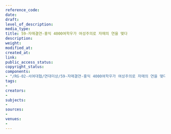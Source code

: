 ```yaml
---
reference_code: 
date: 
draft: 
level_of_description: 
media_type: 
title: 59-자매결연-홍익 4000여학우가 여성주의로 자매의 연을 맺다
description: 
weight: 
modified_at: 
created_at: 
link: 
public_access_status: 
copyright_status: 
components:
- "/RG-02-서여대협/연대미상/59-자매결연-홍익 4000여학우가 여성주의로 자매의 연을 맺다.pdf"
tags:
- 
creators:
- 
subjects:
- 
sources:
- 
venues:
- 
---
```

